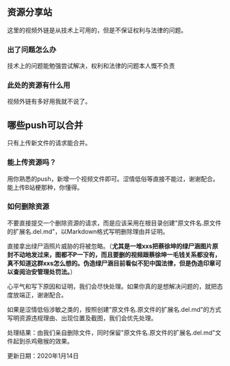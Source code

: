 ## 资源分享站

这里的视频外链是从技术上可用的，但是不保证权利与法律的问题。

### 出了问题怎么办

技术上的问题能勉强尝试解决，权利和法律的问题本人慨不负责

### 此处的资源有什么用

视频外链有多好用我就不说了。

## 哪些push可以合并

只有上传新文件的请求能合并。

### 能上传资源吗？

用你熟悉的push，新增一个视频文件即可。涩情低俗等直接不能过，谢谢配合。
能上传B站梗那种，你懂得。

### 如何删除资源

不要直接提交一个删除资源的请求，而是应该采用在根目录创建"原文件名.原文件的扩展名.del.md"，以Markdown格式写明删除理由并证明。

直接拿出绿尸涵照片威胁的将被忽略。（**尤其是一堆xxs把蔡徐坤的绿尸涵图片原封不动地发过来，图都不P一下的，而且要删的视频跟蔡徐坤一毛钱关系都没有，真不知道这群xxs怎么想的。伪造绿尸涵目前看似不犯中国法律，但是伪造印章可以查阅治安管理处罚法。**）

心平气和写下原因和证明，我们会尽快处理。如果你真的是想解决问题的，就把态度放端正，谢谢配合。

如果是涩情低俗涉敏之类的，按照创建"原文件名.原文件的扩展名.del.md"的方式写明资源违规理由、出现位置及截图，我们会优先处理。

处理结果：由我们亲自删除文件，同时保留"原文件名.原文件的扩展名.del.md"文件起到杀鸡儆猴的效果。



更新日期：2020年1月14日
